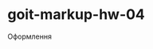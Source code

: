 # goit-markup-hw-04
<!-- «A1» У корені проекту є папка images з зображеннями. -->

<!-- «A2» Усі векторні зображення (іконки) зібрані в SVG-спрайт icons.svg, який лежить у папці images. -->

<!-- «A3» Усі векторні зображення оптимізовані. -->


<!-- «B1» Для всіх іконок використовується векторна графіка у форматі svg. -->

<!-- «B2» SVG-іконки експортовані правильно. При експорті обрана «група», а не сам вектор. -->

<!-- «B3» Всі іконки з SVG-спрайту додані в HTML за допомогою тегів <svg> і <use> -->

<!-- «B4» Розміри іконок взяті з макета і задані елементу <svg> в HTML-файлі. -->

<!-- «B5» У блоці Контактів у шапці додані іконки конверта і телефону. -->

<!-- «B6» В секції Переваг додані іконки. -->

<!-- «B7» В секції Команди додані іконки соцмереж. -->

<!-- «B8» В секції Клієнтів додані іконки компаній. -->

<!-- «B9» У футері додані іконки соцмереж. -->
Оформлення

<!-- «C1» Велике зображення з ефектом затемнення (під хедером) виконано як фон. Для затемнення використовується багатошаровий фон з градієнтом. -->

<!-- «C2» Фонове зображення в блоці під хедером не розтягується ширше свого оригінального розміру 1600рх. -->

<!-- «C3» У картках секції Наша команда є постійний ефект тіні. -->

<!-- «C4» У картках сторінки Портфоліо є ефект тіні при ховері в будь-якому місці картки. -->

<!-- «C5» У фільтрі (список кнопок) сторінки Портфоліо є ефект тіні при ховері або фокусі на кнопки. -->

<!-- «C6» При ховері або фокусі іконки повинні переходити в активний стан - змінювати колір, якщо це зазначено в макеті. -->
